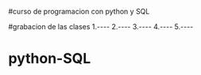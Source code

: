 #curso de programacion con python y SQL

#grabacion de las clases
1.----
2.----
3.----
4.----
5.----
# python-SQL
